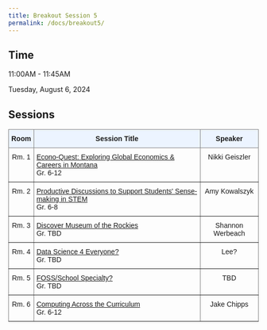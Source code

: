 ```yaml
---
title: Breakout Session 5
permalink: /docs/breakout5/
---
```


## Time

11:00AM - 11:45AM

Tuesday, August 6, 2024

## Sessions

<style type="text/css">
.tg  {border-collapse:collapse;border-spacing:0;}
.tg td{border-color:black;border-style:solid;border-width:1px;font-family:Arial, sans-serif;font-size:14px;
  overflow:hidden;padding:10px 5px;word-break:normal;}
.tg th{border-color:black;border-style:solid;border-width:1px;font-family:Arial, sans-serif;font-size:14px;
  font-weight:normal;overflow:hidden;padding:10px 5px;word-break:normal;}
.tg .tg-c3ow{border-color:inherit;text-align:center;vertical-align:top}
.tg .tg-5w3z{background-color:#ecf4ff;border-color:inherit;text-align:center;vertical-align:top}
.tg .tg-0pky{border-color:inherit;text-align:left;vertical-align:top}
</style>
<table class="tg">
<thead>
  <tr>
    <th class="tg-5w3z"><span style="font-weight:bold">Room</span></th>
    <th class="tg-5w3z"><span style="font-weight:bold">Session Title</span></th>
    <th class="tg-5w3z"><span style="font-weight:bold">Speaker</span></th>
  </tr>
</thead>
<tbody>
  <tr>
    <td class="tg-c3ow">Rm. 1</td>
    <td class="tg-0pky"><a href="https://stem-summer-institute.github.io/2024/docs/b5p1/">Econo-Quest: Exploring Global Economics & Careers in Montana</a><br>Gr. 6-12</td>
    <td class="tg-c3ow">Nikki Geiszler</td>
  </tr>
  <tr>
    <td class="tg-c3ow">Rm. 2</td>
    <td class="tg-0pky"><a href="https://stem-summer-institute.github.io/2024/docs/b5p2/">Productive Discussions to Support Students' Sense-making in STEM</a><br>Gr. 6-8</td>
    <td class="tg-c3ow">Amy Kowalszyk</td>
  </tr>
  <tr>
    <td class="tg-c3ow">Rm. 3</td>
    <td class="tg-0pky"><a href="https://stem-summer-institute.github.io/2024/docs/b5p3/">Discover Museum of the Rockies</a><br>Gr. TBD</td>
    <td class="tg-c3ow">Shannon Werbeach</td>
  </tr>
  <tr>
    <td class="tg-c3ow">Rm. 4</td>
    <td class="tg-0pky"><a href="https://stem-summer-institute.github.io/2024/docs/b5p4/">Data Science 4 Everyone?</a><br>Gr. TBD</td>
    <td class="tg-c3ow">Lee?</td>
  </tr>
  <tr>
    <td class="tg-c3ow">Rm. 5</td>
    <td class="tg-0pky"><a href="https://stem-summer-institute.github.io/2024/docs/b5p5/">FOSS/School Specialty?</a><br>Gr. TBD</td>
    <td class="tg-c3ow">TBD</td>
  </tr>
   <tr>
    <td class="tg-c3ow">Rm. 6</td>
    <td class="tg-0pky"><a href="https://stem-summer-institute.github.io/2024/docs/b5p6/">Computing Across the Curriculum</a><br>Gr. 6-12</td>
    <td class="tg-c3ow">Jake Chipps</td>
  </tr>
</tbody>
</table>